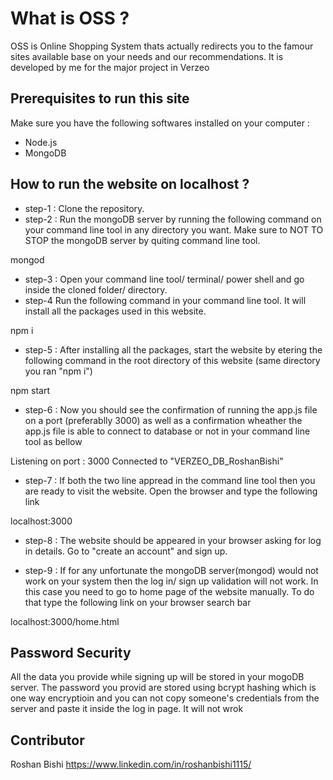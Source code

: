 # What is OSS ?
OSS is Online Shopping System thats actually redirects you to the famour sites available base on your needs and our recommendations. It is developed by me for the major project in Verzeo

## Prerequisites to run this site
Make sure you have the following softwares installed on your computer : 
* Node.js
* MongoDB

## How to run the website on localhost ?
* step-1 : Clone the repository.
* step-2 : Run the mongoDB server by running the following command on your command line tool in any directory you want. Make sure to NOT TO STOP the mongoDB server by quiting command line tool.

mongod

* step-3 : Open your command line tool/ terminal/ power shell and go inside the cloned folder/ directory.
* step-4 Run the following command in your command line tool. It will install all the packages used in this website.

npm i

* step-5 : After installing all the packages, start the website by etering the following command in the root directory of this website (same directory you ran "npm i")

npm start

* step-6 : Now you should see the confirmation of running the app.js file on a port (preferablly 3000) as well as a confirmation wheather the app.js file is able to connect to database or not in your command line tool as bellow

Listening on port : 3000
Connected to "VERZEO_DB_RoshanBishi"

* step-7 : If both the two line appread in the command line tool then you are ready to visit the website. Open the browser and type the following link

localhost:3000

* step-8 : The website should be appeared in your browser asking for log in details. Go to "create an account" and sign up.

* step-9 : If for any unfortunate the mongoDB server(mongod) would not work on your system then the log in/ sign up validation will not work. In this case you need to go to home page of the website manually. To do that type the following link on your browser search bar

localhost:3000/home.html

## Password Security
All the data you provide while signing up will be stored in your mogoDB server.
The password you provid are stored using bcrypt hashing which is one way encryptioin and you can not copy someone's credentials from the server and paste it inside the log in page. It will not wrok

## Contributor
Roshan Bishi    https://www.linkedin.com/in/roshanbishi1115/